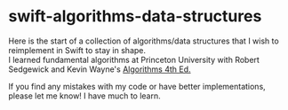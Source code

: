 # swift-algorithms-data-structures

Here is the start of a collection of algorithms/data structures that I wish to reimplement in Swift to stay in shape.<br/>
I learned fundamental algorithms at Princeton University with Robert Sedgewick and Kevin Wayne's 
[Algorithms 4th Ed.](http://algs4.cs.princeton.edu/52trie/TST.java.html)

If you find any mistakes with my code or have better implementations, please let me know! I have much to learn.
